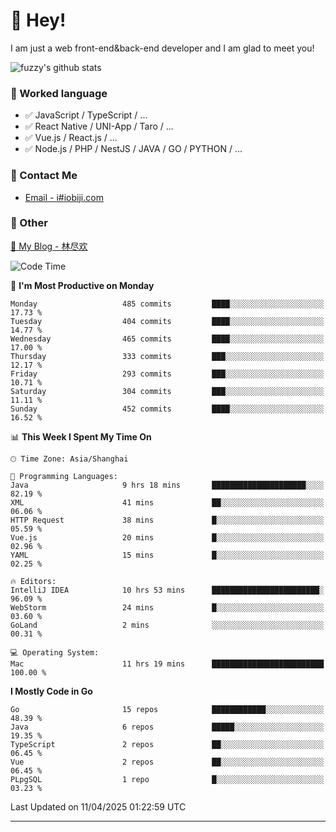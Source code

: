 # 👋 Hey!

I am just a web front-end&back-end developer and I am glad to meet you!

![fuzzy's github stats](https://github-readme-stats.vercel.app/api?username=JaydenForYou&&show_icons=true&&title_color=1abc9c&&icon_color=1abc9c)


### 📝 Worked language

- ✅ JavaScript / TypeScript / ...
- ✅ React Native / UNI-App / Taro / ...
- ✅ Vue.js / React.js / ...
- ✅ Node.js / PHP / NestJS / JAVA / GO / PYTHON / ...

### 📮 Contact Me

- [Email - i#iobiji.com](mailto:i@iobiji.com)


### 🤪 Other

[📌 My Blog - 林尽欢](https://iobiji.com)

<!--START_SECTION:waka-->
![Code Time](http://img.shields.io/badge/Code%20Time-1%2C650%20hrs%2016%20mins-blue)

📅 **I'm Most Productive on Monday** 

```text
Monday                   485 commits         ████░░░░░░░░░░░░░░░░░░░░░   17.73 % 
Tuesday                  404 commits         ████░░░░░░░░░░░░░░░░░░░░░   14.77 % 
Wednesday                465 commits         ████░░░░░░░░░░░░░░░░░░░░░   17.00 % 
Thursday                 333 commits         ███░░░░░░░░░░░░░░░░░░░░░░   12.17 % 
Friday                   293 commits         ███░░░░░░░░░░░░░░░░░░░░░░   10.71 % 
Saturday                 304 commits         ███░░░░░░░░░░░░░░░░░░░░░░   11.11 % 
Sunday                   452 commits         ████░░░░░░░░░░░░░░░░░░░░░   16.52 % 
```


📊 **This Week I Spent My Time On** 

```text
🕑︎ Time Zone: Asia/Shanghai

💬 Programming Languages: 
Java                     9 hrs 18 mins       █████████████████████░░░░   82.19 % 
XML                      41 mins             ██░░░░░░░░░░░░░░░░░░░░░░░   06.06 % 
HTTP Request             38 mins             █░░░░░░░░░░░░░░░░░░░░░░░░   05.59 % 
Vue.js                   20 mins             █░░░░░░░░░░░░░░░░░░░░░░░░   02.96 % 
YAML                     15 mins             █░░░░░░░░░░░░░░░░░░░░░░░░   02.25 % 

🔥 Editors: 
IntelliJ IDEA            10 hrs 53 mins      ████████████████████████░   96.09 % 
WebStorm                 24 mins             █░░░░░░░░░░░░░░░░░░░░░░░░   03.60 % 
GoLand                   2 mins              ░░░░░░░░░░░░░░░░░░░░░░░░░   00.31 % 

💻 Operating System: 
Mac                      11 hrs 19 mins      █████████████████████████   100.00 % 
```

**I Mostly Code in Go** 

```text
Go                       15 repos            ████████████░░░░░░░░░░░░░   48.39 % 
Java                     6 repos             █████░░░░░░░░░░░░░░░░░░░░   19.35 % 
TypeScript               2 repos             ██░░░░░░░░░░░░░░░░░░░░░░░   06.45 % 
Vue                      2 repos             ██░░░░░░░░░░░░░░░░░░░░░░░   06.45 % 
PLpgSQL                  1 repo              █░░░░░░░░░░░░░░░░░░░░░░░░   03.23 % 
```




 Last Updated on 11/04/2025 01:22:59 UTC
<!--END_SECTION:waka-->
---
